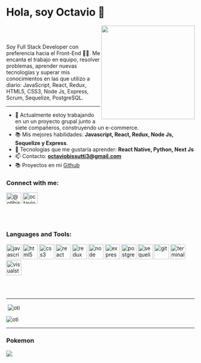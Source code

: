 # Hola, soy Octavio 👋


<img align='right' src="https://media.giphy.com/media/f3iwJFOVOwuy7K6FFw/giphy.gif" width="250">

</br>
</br>


Soy Full Stack Developer con preferencia hacia el Front-End 👨‍💻. 
Me encanta el trabajo en equipo, resolver problemas, aprender nuevas tecnologías y superar mis conocimientos en las que utilizo a diario: JavaScript, React, Redux, HTML5, CSS3, Node Js, Express, Scrum, Sequelize, PostgreSQL.

---
- 🔭 Actualmente estoy trabajando en un un proyecto grupal junto a siete compañeros, construyendo un e-commerce.
- 📚  Mis mejores habilidades: **Javascript, React, Redux, Node Js, Sequelize y Express**.
- 🌱 Tecnologías que me gustaría aprender: **React Native, Python, Next Js**
- 📫 Contacto: **octaviobissutti3@gmail.com**
- 📚 Proyectos en mi [Github](https://github.com/octaviobissutti/PI-Pokemon)  





### Connect with me:
<p align="left">
<a href="https://twitter.com/@otibissutti" target="blank"><img align="center" src="https://raw.githubusercontent.com/rahuldkjain/github-profile-readme-generator/master/src/images/icons/Social/twitter.svg" alt="@otibissutti" height="30" width="40" /></a>
<a href="https://fb.com/octaviobissutti" target="blank"><img align="center" src="https://raw.githubusercontent.com/rahuldkjain/github-profile-readme-generator/master/src/images/icons/Social/facebook.svg" alt="octaviobissutti" height="30" width="40" /></a>

</p>


<br />

<br />

### Languages and Tools:
<p align="left">
  <img src="https://api.iconify.design/logos:javascript.svg" alt="javascript" height="40" width="40"/>
  <img src="https://api.iconify.design/vscode-icons:file-type-html.svg" alt="html5" height="40" width="40"/>
  <img src="https://api.iconify.design/vscode-icons:file-type-css.svg" alt="css3" height="40" width="40"/>
  <img src="https://api.iconify.design/logos:react.svg" alt="react" height="40" width="40"/>
  <img src="https://api.iconify.design/logos:redux.svg" alt="redux" height="40" width="40"/>  
  <img src="https://api.iconify.design/logos:nodejs.svg" alt="node" height="40" width="40"/>  
  <img src="https://api.iconify.design/simple-icons:express.svg" alt="express" height="40" width="40"/>  
  <img src="https://api.iconify.design/logos:postgresql.svg" alt="postgreSQL" height="40" width="40"/> 
  <img src="https://api.iconify.design/logos:sequelize.svg" alt="sequelize" height="40" width="40"/> 
  <img src="https://api.iconify.design/logos:git.svg" alt="git" height="40" width="40"/> 
  <img src="https://api.iconify.design/logos:terminal.svg" alt="terminal" height="40" width="40"/> 
  <img src="https://api.iconify.design/logos:visual-studio.svg" alt="visualstudio" height="40" width="40"/> 
  

<p>

<br />
<br />
  
  ---
  
 

<div><p>&nbsp;<img align="center" src="https://github-readme-stats.vercel.app/api?username=octaviobissutti&show_icons=true&theme=dark&locale=es" alt="oti" /></p></div>

<div><p><img align="center" src="https://github-readme-stats.vercel.app/api/top-langs?username=octaviobissutti&show_icons=true&theme=dark&locale=es&layout=compact" alt="oti" /></p></div>

  ---

  <h3>Pokemon</h3>
 <a href="https://github.com/octaviobissutti/PI-Pokemon">
 <img align="center" src="https://github-readme-stats-nine-flax.vercel.app/api/pin?username=octaviobissutti&repo=PI-Pokemon&show_owner=true" />
</a>

<!---
octaviobissutti/octaviobissutti is a ✨ special ✨ repository because its `README.md` (this file) appears on your GitHub profile.
You can click the Preview link to take a look at your changes.
--->
